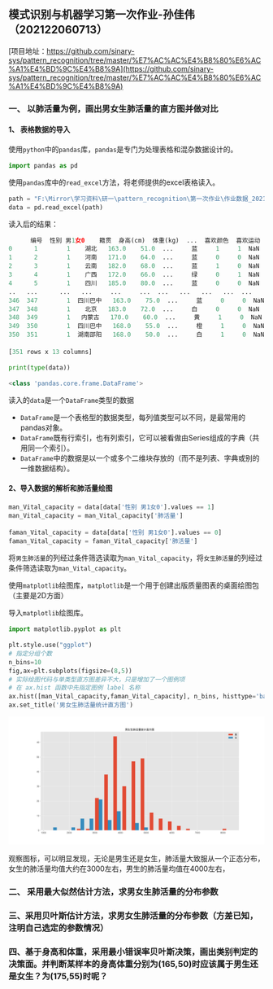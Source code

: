 ## 模式识别与机器学习第一次作业-孙佳伟（202122060713）

[项目地址：https://github.com/sinary-sys/pattern_recognition/tree/master/%E7%AC%AC%E4%B8%80%E6%AC%A1%E4%BD%9C%E4%B8%9A](https://github.com/sinary-sys/pattern_recognition/tree/master/%E7%AC%AC%E4%B8%80%E6%AC%A1%E4%BD%9C%E4%B8%9A)

### 一、 以肺活量为例，画出男女生肺活量的直方图并做对比

#### 1、 表格数据的导入

使用`python`中的`pandas`库，`pandas`是专门为处理表格和混杂数据设计的。

```python
import pandas as pd
```

使用`pandas`库中的`read_excel`方法，将老师提供的excel表格读入。

```python
path = "F:\Mirror\学习资料\研一\pattern_recognition\第一次作业\作业数据_2021合成.xls"
data = pd.read_excel(path)
```

读入后的结果：

```python
      编号  性别 男1女0    籍贯  身高(cm)  体重(kg)  ...  喜欢颜色  喜欢运动  喜欢文学 喜欢数学  喜欢模式识别
0      1        1    湖北   163.0    51.0  ...     蓝     1     1  NaN     NaN
1      2        1    河南   171.0    64.0  ...     蓝     0     0  NaN     NaN
2      3        1    云南   182.0    68.0  ...     蓝     1     0  NaN     NaN
3      4        1    广西   172.0    66.0  ...     绿     0     1  NaN     NaN
4      5        1    四川   185.0    80.0  ...     蓝     0     0  NaN     NaN
..   ...      ...   ...     ...     ...  ...   ...   ...   ...  ...     ...
346  347        1  四川巴中   163.0    75.0  ...     蓝     0     0  NaN     NaN
347  348        1    北京   183.0    72.0  ...     白     0     0  NaN     NaN
348  349        1   内蒙古   170.0    60.0  ...     黄     1     0  NaN     NaN
349  350        1  四川巴中   168.0    55.0  ...     橙     1     0  NaN     NaN
350  351        1  湖南邵阳   168.0    50.0  ...     白     1     0  NaN     NaN

[351 rows x 13 columns]
```

```python
print(type(data))
```

```python
<class 'pandas.core.frame.DataFrame'>
```

读入的`data`是一个`DataFrame`类型的数据

- `DataFrame`是一个表格型的数据类型，每列值类型可以不同，是最常用的pandas对象。
- `DataFrame`既有行索引，也有列索引，它可以被看做由Series组成的字典（共用同一个索引）。
- `DataFrame`中的数据是以一个或多个二维块存放的（而不是列表、字典或别的一维数据结构）。

#### 2、导入数据的解析和肺活量绘图

```python
man_Vital_capacity = data[data['性别 男1女0'].values == 1]
man_Vital_capacity = man_Vital_capacity['肺活量']

faman_Vital_capacity = data[data['性别 男1女0'].values == 0]
faman_Vital_capacity = faman_Vital_capacity['肺活量']
```

将`男生肺活量`的列经过条件筛选读取为`man_Vital_capacity`，将`女生肺活量`的列经过条件筛选读取为`man_Vital_capacity`。

使用`matplotlib`绘图库，`matplotlib`是一个用于创建出版质量图表的桌面绘图包（主要是2D方面）

导入`matplotlib`绘图库。

```python
import matplotlib.pyplot as plt
```

```python
plt.style.use("ggplot")
# 指定分组个数
n_bins=10
fig,ax=plt.subplots(figsize=(8,5))
# 实际绘图代码与单类型直方图差异不大，只是增加了一个图例项
# 在 ax.hist 函数中先指定图例 label 名称
ax.hist([man_Vital_capacity,faman_Vital_capacity], n_bins, histtype='bar',label=list('男女'))
ax.set_title('男女生肺活量统计直方图')

```

![Figure_2](pictures/Figure_2.png)

观察图标，可以明显发现，无论是男生还是女生，肺活量大致服从一个正态分布，女生的肺活量均值大约在3000左右，男生的肺活量均值在4000左右，

### 二、  采用最大似然估计方法，求男女生肺活量的分布参数

### 三、采用贝叶斯估计方法，求男女生肺活量的分布参数（方差已知，注明自己选定的参数情况）

### 四、基于身高和体重，采用最小错误率贝叶斯决策，画出类别判定的决策面。并判断某样本的身高体重分别为(165,50)时应该属于男生还是女生？为(175,55)时呢？
